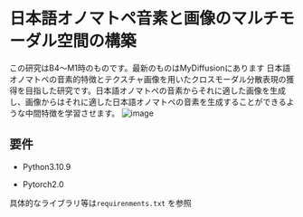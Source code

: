 # 日本語オノマトペ音素と画像のマルチモーダル空間の構築
この研究はB4～M1時のものです。最新のものはMyDiffusionにあります
日本語オノマトペの音素的特徴とテクスチャ画像を用いたクロスモーダル分散表現の獲得を目指した研究です。日本語オノマトペの音素からそれに適した画像を生成し、画像からはそれに適した日本語オノマトペの音素を生成することができるような中間特徴を学習させます。
![image](https://github.com/wataske/MyResearch/assets/68588835/29f8a7b2-d509-4a3d-9b3b-cba192c97d1c)



## 要件
- Python3.10.9

- Pytorch2.0

具体的なライブラリ等は`requirenments.txt` を参照

